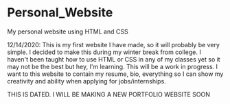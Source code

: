 # Personal_Website
My personal website using HTML and CSS

12/14/2020:
This is my first website I have made, so it will probably be very simple. I decided to make this during my winter break from college. I haven't been taught how to use HTML or CSS in any of my classes yet so it may not be the best but hey, I'm learning.
This will be a work in progress. I want to this website to contain my resume, bio, everything so I can show my creativity and ability when applying for jobs/internships.

THIS IS DATED. I WILL BE MAKING A NEW PORTFOLIO WEBSITE SOON
